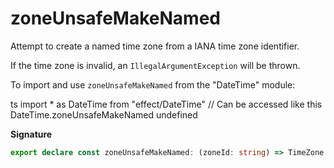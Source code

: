 # zoneUnsafeMakeNamed

Attempt to create a named time zone from a IANA time zone identifier.

If the time zone is invalid, an `IllegalArgumentException` will be thrown.

To import and use `zoneUnsafeMakeNamed` from the "DateTime" module:

ts
import \* as DateTime from "effect/DateTime"
// Can be accessed like this
DateTime.zoneUnsafeMakeNamed
undefined

**Signature**

```ts
export declare const zoneUnsafeMakeNamed: (zoneId: string) => TimeZone.Named
```
